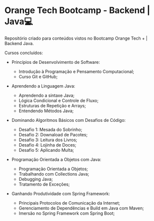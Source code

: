 # Orange Tech Bootcamp - Backend | Java💻

Repositório criado para conteúdos vistos no Bootcamp Orange Tech + | Backend Java.

Cursos concluídos:

- Princípios de Desenvolvimento de Software:
  - Introdução à Programação e Pensamento Computacional;
  - Curso Git e GitHub;

    
- Aprendendo a Linguagem Java:
  - Aprendendo a sintaxe Java;
  - Lógica Condicional e Controle de Fluxo;
  - Estruturas de Repetição e Arrays;
  - Entendendo Métodos Java;
  
- Dominando Algoritmos Básicos com Desafios de Código:
  - Desafio 1: Mesada do Sobrinho;
  - Desafio 2: Downaload de Pacotes;
  - Desafio 3: Leitura dos Livros;
  - Desafio 4: Lojinha de Doces;
  - Desafio 5: Aplicando Multa;

- Programação Orientada a Objetos com Java:
  - Programação Orientada a Objetos;
  - Trabalhando com Collections Java;
  - Debugging Java;
  - Tratamento de Exceções;


- Ganhando Produtividade com Spring Framework:
  - Principais Protocolos de Comunicação da Internet;
  - Gerenciamento de Dependências e Build em Java com Maven;
  - Imersão no Spring Framework com Spring Boot;
